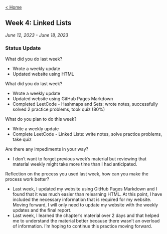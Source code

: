 [< Home](https://shammip.github.io/)

## Week 4: Linked Lists

*June 12, 2023 - June 18, 2023*

### Status Update 

What did you do last week?
* Wrote a weekly update
* Updated website using HTML

What did you do last week?
* Wrote a weekly update
* Updated website using GitHub Pages Markdown
* Completed LeetCode - Hashmaps and Sets: wrote notes, successfully solved 2 practice problems, took quiz (80%)

What do you plan to do this week?
* Write a weekly update
* Complete LeetCode - Linked Lists: write notes, solve practice problems, take quiz

Are there any impediments in your way?
* I don’t want to forget previous week’s material but reviewing that material weekly might take more time than I had anticipated.

Reflection on the process you used last week, how can you make the process work better?
* Last week, I updated my website using GitHub Pages Markdown and I found that it was much easier than relearning HTML. At this point, I have included the necessary information that is required for my website. Moving forward, I will only need to update my website with the weekly updates and the final report.
* Last week, I learned the chapter’s material over 2 days and that helped me to understand the material better because there wasn’t an overload of information. I’m hoping to continue this practice moving forward.
